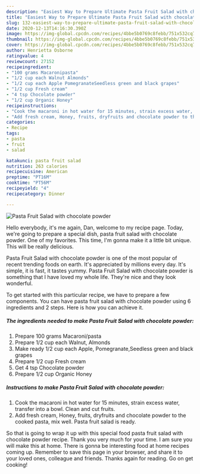 ```yaml
---
description: "Easiest Way to Prepare Ultimate Pasta Fruit Salad with chocolate powder"
title: "Easiest Way to Prepare Ultimate Pasta Fruit Salad with chocolate powder"
slug: 132-easiest-way-to-prepare-ultimate-pasta-fruit-salad-with-chocolate-powder
date: 2020-12-13T14:16:30.390Z
image: https://img-global.cpcdn.com/recipes/4bbe5b0769c8febb/751x532cq70/pasta-fruit-salad-with-chocolate-powder-recipe-main-photo.jpg
thumbnail: https://img-global.cpcdn.com/recipes/4bbe5b0769c8febb/751x532cq70/pasta-fruit-salad-with-chocolate-powder-recipe-main-photo.jpg
cover: https://img-global.cpcdn.com/recipes/4bbe5b0769c8febb/751x532cq70/pasta-fruit-salad-with-chocolate-powder-recipe-main-photo.jpg
author: Henrietta Osborne
ratingvalue: 4
reviewcount: 27152
recipeingredient:
- "100 grams Macaronipasta"
- "1/2 cup each Walnut Almonds"
- "1/2 cup each Apple PomegranateSeedless green and black grapes"
- "1/2 cup Fresh cream"
- "4 tsp Chocolate powder"
- "1/2 cup Organic Honey"
recipeinstructions:
- "Cook the macaroni in hot water for 15 minutes, strain excess water, transfer into a bowl. Clean and cut fruits."
- "Add fresh cream, Honey, fruits, dryfruits and chocolate powder to the cooked pasta, mix well. Pasta fruit salad is ready."
categories:
- Recipe
tags:
- pasta
- fruit
- salad

katakunci: pasta fruit salad 
nutrition: 263 calories
recipecuisine: American
preptime: "PT16M"
cooktime: "PT56M"
recipeyield: "4"
recipecategory: Dinner

---
```



![Pasta Fruit Salad with chocolate powder](https://img-global.cpcdn.com/recipes/4bbe5b0769c8febb/751x532cq70/pasta-fruit-salad-with-chocolate-powder-recipe-main-photo.jpg)

Hello everybody, it's me again, Dan, welcome to my recipe page. Today, we're going to prepare a special dish, pasta fruit salad with chocolate powder. One of my favorites. This time, I'm gonna make it a little bit unique. This will be really delicious.



Pasta Fruit Salad with chocolate powder is one of the most popular of recent trending foods on earth. It's appreciated by millions every day. It's simple, it is fast, it tastes yummy. Pasta Fruit Salad with chocolate powder is something that I have loved my whole life. They're nice and they look wonderful.


To get started with this particular recipe, we have to prepare a few components. You can have pasta fruit salad with chocolate powder using 6 ingredients and 2 steps. Here is how you can achieve it.

<!--inarticleads1-->

##### The ingredients needed to make Pasta Fruit Salad with chocolate powder:

1. Prepare 100 grams Macaroni/pasta
1. Prepare 1/2 cup each Walnut, Almonds
1. Make ready 1/2 cup each Apple, Pomegranate,Seedless green and black grapes
1. Prepare 1/2 cup Fresh cream
1. Get 4 tsp Chocolate powder
1. Prepare 1/2 cup Organic Honey




<!--inarticleads2-->

##### Instructions to make Pasta Fruit Salad with chocolate powder:

1. Cook the macaroni in hot water for 15 minutes, strain excess water, transfer into a bowl. Clean and cut fruits.
1. Add fresh cream, Honey, fruits, dryfruits and chocolate powder to the cooked pasta, mix well. Pasta fruit salad is ready.




So that is going to wrap it up with this special food pasta fruit salad with chocolate powder recipe. Thank you very much for your time. I am sure you will make this at home. There is gonna be interesting food at home recipes coming up. Remember to save this page in your browser, and share it to your loved ones, colleague and friends. Thanks again for reading. Go on get cooking!
